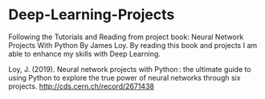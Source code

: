 # Deep-Learning-Projects
Following the Tutorials and Reading from project book: Neural Network Projects With Python By James Loy. By reading this book and projects I am able to enhance my skills with Deep Learning.

Loy, J. (2019). Neural network projects with Python : the ultimate guide to using Python to explore the true power of neural networks through six projects. http://cds.cern.ch/record/2671438
